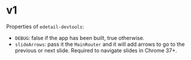 # v1

Properties of `edetail-devtools`:
- `DEBUG`: false if the app has been built, true otherwise.
- `slideArrows`: pass it the `MainRouter` and it will add arrows to go to the previous or next slide. Required to navigate slides in Chrome 37+.
